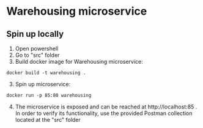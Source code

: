 # Warehousing microservice

## Spin up locally

1. Open powershell
2. Go to "src" folder
3. Build docker image for Warehousing microservice:
```
docker build -t warehousing .
```
3. Spin up microservice:
```
docker run -p 85:80 warehousing
```
4. The microservice is exposed and can be reached at http://localhost:85 . In order to verify its functionality, use the provided Postman collection located at the "src" folder
